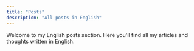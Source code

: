 ```yaml
---
title: "Posts"
description: "All posts in English"
---
```


Welcome to my English posts section. Here you'll find all my articles and thoughts written in English.
